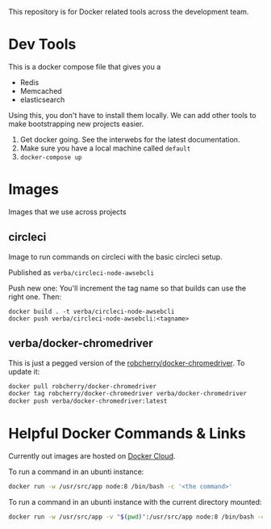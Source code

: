 This repository is for Docker related tools across the development team.

# Dev Tools

This is a docker compose file that gives you a 
  * Redis 
  * Memcached
  * elasticsearch

Using this, you don't have to install them locally. We can add other tools to make
bootstrapping new projects easier. 

  1. Get docker going. See the interwebs for the latest documentation.
  2. Make sure you have a local machine called `default`
  3. `docker-compose up`
  
  
  
# Images

Images that we use across projects

## circleci

Image to run commands on circleci with the basic circleci setup.

Published as `verba/circleci-node-awsebcli`

Push new one:
You'll increment the tag name so that builds can use the right one. Then:
```
docker build . -t verba/circleci-node-awsebcli
docker push verba/circleci-node-awsebcli:<tagname>
```

## verba/docker-chromedriver

This is just a pegged version of the [robcherry/docker-chromedriver](https://hub.docker.com/r/robcherry/docker-chromedriver/). To update it:
```bash
docker pull robcherry/docker-chromedriver
docker tag robcherry/docker-chromedriver verba/docker-chromedriver
docker push verba/docker-chromedriver:latest
```


# Helpful Docker Commands & Links

Currently out images are hosted on [Docker Cloud](https://cloud.docker.com/swarm/verba/repository/list).

To run a command in an ubunti instance:
```bash
docker run -w /usr/src/app node:8 /bin/bash -c '<the command>'
```

To run a command in an ubunti instance with the current directory mounted:
```bash
docker run -w /usr/src/app -v "$(pwd)":/usr/src/app node:8 /bin/bash -c 'yarn install && yarn build'
```
